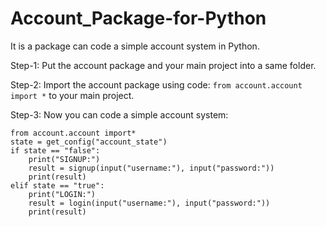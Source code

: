 # Account_Package-for-Python

It is a package can code a simple account system in Python.

Step-1:
  Put the account package and your main project into a same folder.

Step-2:
  Import the account package using code: ``from account.account import *`` to your main project.
  
Step-3:
  Now you can code a simple account system:
```  
from account.account import*
state = get_config("account_state")
if state == "false":
    print("SIGNUP:")
    result = signup(input("username:"), input("password:"))
    print(result)
elif state == "true":
    print("LOGIN:")
    result = login(input("username:"), input("password:"))
    print(result)
```
